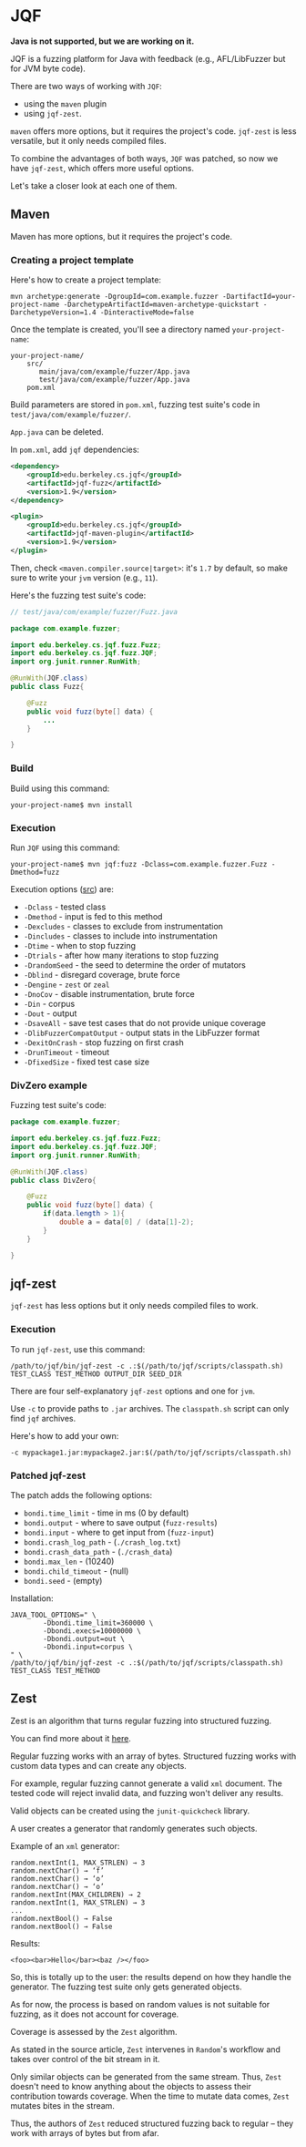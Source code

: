 
# JQF

**Java is not supported, but we are working on it.**

JQF is a fuzzing platform for Java with feedback (e.g., AFL/LibFuzzer but for JVM byte code).

There are two ways of working with `JQF`:

* using the `maven` plugin
* using `jqf-zest`.

`maven` offers more options, but it requires the project's code. `jqf-zest` is less versatile, but it only needs compiled files.

To combine the advantages of both ways, `JQF` was patched, so now we have `jqf-zest`, which offers more useful options.

Let's take a closer look at each one of them.

## Maven

Maven has more options, but it requires the project's code.

### Creating a project template

Here's how to create a project template:

`mvn archetype:generate -DgroupId=com.example.fuzzer -DartifactId=your-project-name -DarchetypeArtifactId=maven-archetype-quickstart -DarchetypeVersion=1.4 -DinteractiveMode=false`

Once the template is created, you'll see a directory named `your-project-name`:

```
your-project-name/
    src/
       main/java/com/example/fuzzer/App.java 
       test/java/com/example/fuzzer/App.java
    pom.xml
```

Build parameters are stored in `pom.xml`, fuzzing test suite's code in `test/java/com/example/fuzzer/`.

`App.java` can be deleted.

In `pom.xml`, add `jqf` dependencies:

```xml
<dependency>
    <groupId>edu.berkeley.cs.jqf</groupId>
    <artifactId>jqf-fuzz</artifactId>
    <version>1.9</version>
</dependency>

<plugin>
    <groupId>edu.berkeley.cs.jqf</groupId>
    <artifactId>jqf-maven-plugin</artifactId>
    <version>1.9</version>
</plugin>
```

Then, check `<maven.compiler.source|target>`: it's `1.7` by default, so make sure to write your `jvm` version (e.g., `11`).

Here's the fuzzing test suite's code:

```java
// test/java/com/example/fuzzer/Fuzz.java

package com.example.fuzzer;

import edu.berkeley.cs.jqf.fuzz.Fuzz;
import edu.berkeley.cs.jqf.fuzz.JQF;
import org.junit.runner.RunWith;

@RunWith(JQF.class)
public class Fuzz{

    @Fuzz
    public void fuzz(byte[] data) {
        ...
    }

}
```

### Build

Build using this command:

`your-project-name$ mvn install`

### Execution

Run `JQF` using this command:

`your-project-name$ mvn jqf:fuzz -Dclass=com.example.fuzzer.Fuzz -Dmethod=fuzz`

Execution options ([src](https://github.com/rohanpadhye/JQF/blob/master/maven-plugin/src/main/java/edu/berkeley/cs/jqf/plugin/FuzzGoal.java)) are:

* `-Dclass` - tested class
* `-Dmethod` - input is fed to this method
* `-Dexcludes` - classes to exclude from instrumentation
* `-Dincludes` - classes to include into instrumentation
* `-Dtime` - when to stop fuzzing
* `-Dtrials` - after how many iterations to stop fuzzing
* `-DrandomSeed` - the seed to determine the order of mutators
* `-Dblind` - disregard coverage, brute force
* `-Dengine` - `zest` or `zeal`
* `-DnoCov` - disable instrumentation, brute force
* `-Din` - corpus
* `-Dout` - output
* `-DsaveAll` - save test cases that do not provide unique coverage
* `-DlibFuzzerCompatOutput` - output stats in the LibFuzzer format
* `-DexitOnCrash` - stop fuzzing on first crash
* `-DrunTimeout` - timeout
* `-DfixedSize` - fixed test case size

### DivZero example

Fuzzing test suite's code:

```java
package com.example.fuzzer;

import edu.berkeley.cs.jqf.fuzz.Fuzz;
import edu.berkeley.cs.jqf.fuzz.JQF;
import org.junit.runner.RunWith;

@RunWith(JQF.class)
public class DivZero{

    @Fuzz
    public void fuzz(byte[] data) {
        if(data.length > 1){
            double a = data[0] / (data[1]-2);
        }
    }

}
```

## jqf-zest

`jqf-zest` has less options but it only needs compiled files to work.

### Execution

To run `jqf-zest`, use this command:

`/path/to/jqf/bin/jqf-zest -c .:$(/path/to/jqf/scripts/classpath.sh) TEST_CLASS TEST_METHOD OUTPUT_DIR SEED_DIR`

There are four self-explanatory `jqf-zest` options and one for `jvm`.

Use `-c` to provide paths to `.jar` archives. The `classpath.sh` script can only find `jqf` archives.

Here's how to add your own:

`-c mypackage1.jar:mypackage2.jar:$(/path/to/jqf/scripts/classpath.sh)`

### Patched jqf-zest

The patch adds the following options:

* `bondi.time_limit` - time in ms (0 by default)
* `bondi.output` - where to save output (`fuzz-results`)
* `bondi.input`  - where to get input from (`fuzz-input`)
* `bondi.crash_log_path` - (`./crash_log.txt`)
* `bondi.crash_data_path` - (`./crash_data`)
* `bondi.max_len` - (10240)
* `bondi.child_timeout` - (null)
* `bondi.seed` - (empty)

Installation:

```
JAVA_TOOL_OPTIONS=" \
        -Dbondi.time_limit=360000 \
        -Dbondi.execs=10000000 \
        -Dbondi.output=out \
        -Dbondi.input=corpus \
" \
/path/to/jqf/bin/jqf-zest -c .:$(/path/to/jqf/scripts/classpath.sh) TEST_CLASS TEST_METHOD
```

## Zest

Zest is an algorithm that turns regular fuzzing into structured fuzzing.

You can find more about it [here](https://rohan.padhye.org/files/zest-issta19.pdf).

Regular fuzzing works with an array of bytes. Structured fuzzing works with custom data types and can create any objects.

For example, regular fuzzing cannot generate a valid `xml` document. The tested code will reject invalid data, and fuzzing won't deliver any results.

Valid objects can be created using the `junit-quickcheck` library.

A user creates a generator that randomly generates such objects.

Example of an `xml` generator:

```
random.nextInt(1, MAX_STRLEN) → 3 
random.nextChar() → ‘f’ 
random.nextChar() → ‘o’ 
random.nextChar() → ‘o’ 
random.nextInt(MAX_CHILDREN) → 2 
random.nextInt(1, MAX_STRLEN) → 3
...
random.nextBool() → False 
random.nextBool() → False 
```

Results:

`<foo><bar>Hello</bar><baz /></foo>`

So, this is totally up to the user: the results depend on how they handle the generator. The fuzzing test suite only gets generated objects.

As for now, the process is based on random values is not suitable for fuzzing, as it does not account for coverage.

Coverage is assessed by the `Zest` algorithm. 

As stated in the source article, `Zest` intervenes in `Random`'s workflow and takes over control of the bit stream in it. 

Only similar objects can be generated from the same stream. Thus, `Zest` doesn't need to know anything about the objects to assess their contribution towards coverage. When the time to mutate data comes, `Zest` mutates bites in the stream.

Thus, the authors of `Zest` reduced structured fuzzing back to regular – they work with arrays of bytes but from afar.